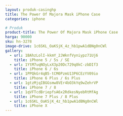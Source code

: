 ```yaml
---
layout: produk-casinghp
title: The Power Of Majora Mask iPhone Case
categories: iphone

# Produk
product-title: The Power Of Majora Mask iPhone Case
harga: 90000
sku: hn-3278
image-drive: 1c6SKL_OaKSjK_4z_hb1pwA1dBNg0nCWl
gallery:
  - url: 1BAhzLolI-kkmY_2JWknfVyniypz71Uj6
    title: iPhone 5 / 5s / SE
  - url: 1YtM7uqNOyLxX3p20Dc729q8kC-zbDIf3
    title: iPhone 6 / 6s
  - url: 1PPQkGr4qB5-tCM0PzmU13P6CEzYV09io
    title: iPhone 6 Plus / 6s Plus
  - url: 1gtzMjqIBGGsmw8VEr4bO3kYq9wZehrVP
    title: iPhone 7 / 8
  - url: 1qVFTcdBriepfsA6x2RdkesNyebRtMfAg
    title: iPhone 7 Plus / 8 Plus
  - url: 1c6SKL_OaKSjK_4z_hb1pwA1dBNg0nCWl
    title: iPhone X
---
```

